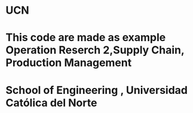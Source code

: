 # UCN
# This code are made as example Operation Reserch 2,Supply Chain, Production Management
# School of Engineering , Universidad Católica del Norte
